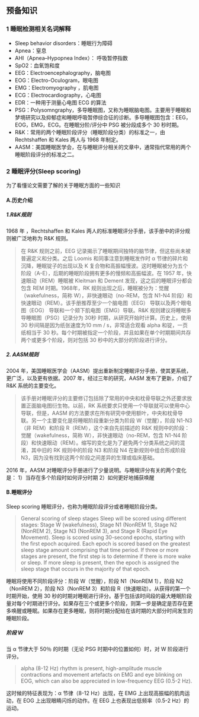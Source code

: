 ## 预备知识
### 1 睡眠检测相关名词解释
- Sleep behavior disorders：睡眠行为障碍
- Apnea：窒息
- AHI（Apnea–Hypopnea Index）： 呼吸暂停指数
- SpO2：血氧饱和度
- EEG：Electroencephalography，脑电图
- EOG：Electro-Oculogram，眼电图
- EMG：Electromyography ，肌电图
- ECG：Electrocardiography，心电图
- EDR：一种用于测量心电图 ECG 的算法
- PSG：Polysomngraphy，多导睡眠图，又称为睡眠脑电图。主要用于睡眠和梦境研究以及抑郁症和睡眠呼吸暂停综合征的诊断。多导睡眠图包含：EEG，EOG，EMG，ECG。在睡眠分阶/评分中 PSG 被分段成多个 30 秒时期。
- R&K：常用的两个睡眠阶段评分（睡眠阶段分类）的标准之一，由 Rechtshaffen 和 Kales 两人与 1968 年制定。
- AASM：美国睡眠医学会，在与睡眠评分相关的文章中，通常指代常用的两个睡眠阶段评分的标准之二。

### 2 睡眠评分(Sleep scoring)
为了看懂论文需要了解的关于睡眠方面的一些知识
#### A.历史介绍
##### 1.R&K规则
1968 年 ，Rechtshaffen 和 Kales 两人的标准睡眠评分手册，该手册中的评分规则被广泛地称为 R&K 规则。

> 在 R&K 规则之前，EEG 记录揭示了睡眠期间独特的脑节律，但这些尚未被普遍定义和分类。之后 Loomis 和同事注意到睡眠发作时 α 节律的碎片和沉降，睡眠锭子的出现以及 K 复合物和高振幅慢波。这时睡眠被分为五个阶段（A-E），后期的睡眠阶段拥有更多的慢频和高振幅波。在 1957 年，快速眼动（REM）睡眠被 Kleitman 和 Dement 发现，这之后的睡眠评分都会包含 REM 时期。1968年，RK 规则出现之后，睡眠被分为：觉醒（wakefulness，简称 W），非快速眼动（no-REM，包含 N1-N4 阶段）和快速眼动（REM）。该手册推荐至少一个脑电图（EEG） 导联以及两个眼电图（EOG） 导联和一个颏下肌电图（EMG）导联。R&K 规则建议将睡眠多导睡眠图（PSG）记录分为 30秒 时期，从研究开始时计算。历史上，使用 30 秒间隔是因为纸张速度为10 mm / s，非常适合观看 alpha 和锭，一页纸相当于 30 秒。每个时期被指定一个阶段，并且如果在单个时期期间共存两个或更多个阶段，则对包括 30 秒中的大部分的阶段进行评分。

##### 2. AASM规则
2004 年，美国睡眠医学会（AASM）提出重新制定睡眠评分手册，使其更系统，更广泛，以及更有依据。2007 年，经过三年的研究，AASM 发布了更新，介绍了 R&K 系统的主要变化。
> 该手册对睡眠评分的主要修订包括除了常用的中央和枕骨导联之外还要求放置正面脑电图衍生物。以前，RK 系统要求只使用一个导联就可以使用中心导联，但是，AASM 的方法要求在所有研究中使用额叶，中央和枕骨导联。另一个主要变化是将睡眠阶段重新分类为阶段 W（觉醒），阶段 N1-N3（非 REM）和阶段 R（REM），这个来自先前描述的 R&K 规则中的阶段：觉醒（wakefulness，简称 W），非快速眼动（no-REM，包含 N1-N4 阶段）和快速眼动（REM）。缩写的变化是为了避免两个分类系统之间的混淆，其中旧的 RK 规则中的阶段 N3 和阶段 N4 在新规则中组合形成阶段 N3，因为没有找到这两个阶段之间差异的生理或临床基础。

2016 年，AASM 对睡眠评分手册进行了少量说明。与睡眠评分有关的两个变化是：
1）当存在多个阶段时如何评分时期
2）如何更好地捕获唤醒

#### B.睡眠评分
Sleep scoring 睡眠评分，也称为睡眠阶段评分或者睡眠阶段分类。

> General scoring of sleep stages
Sleep will be scored using different stages: Stage W (wakefulness), Stage N1 (NonREM 1), Stage N2 (NonREM 2), Stage N3 (NonREM 3), and Stage R (Rapid Eye Movement).
Sleep is scored using 30-second epochs, starting with the first epoch acquired. Each epoch is scored based on the greatest sleep stage amount comprising that time period. If three or more stages are present, the first step is to determine if there is more wake or sleep. If more sleep is present, then the epoch is assigned the sleep stage that occurs in the majority of that epoch.

睡眠将使用不同阶段评分：阶段 W（觉醒），阶段 N1（NonREM 1），阶段 N2（NonREM 2），阶段 N3（NonREM 3）和阶段 R（快速眼动）。从获得的第一个时期开始，使用 30 秒的时期对睡眠进行评分。基于包括该时间段的最大睡眠阶段量对每个时期进行评分。如果存在三个或更多个阶段，则第一步是确定是否存在更多唤醒或睡眠。如果存在更多睡眠，则将时期分配给在该时期的大部分时间发生的睡眠阶段。

##### 阶段 W
当 α 节律大于 50％ 的时期（无论 PSG 时期中的位置如何）时，对 W 阶段进行评分。

> alpha (8-12 Hz) rhythm is present, high-amplitude muscle contractions and movement artefacts on EMG and eye blinking on EOG, which can also be appreciated in low-frequency EEG (0.5-2 Hz).

这时候的特征表现为：α 节律（8-12 Hz）出现，在 EMG 上出现高振幅的肌肉运动，在 EOG 上出现眼睛闪烁的动作。在 EEG 上也表现出低频率（0.5-2 Hz）的运动。
